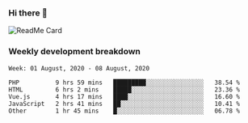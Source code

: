 ### Hi there 👋

<!--
**itzcy/itzcy** is a ✨ _special_ ✨ repository because its `README.md` (this file) appears on your GitHub profile.

Here are some ideas to get you started:

- 🔭 I’m currently working on ...
- 🌱 I’m currently learning ...
- 👯 I’m looking to collaborate on ...
- 🤔 I’m looking for help with ...
- 💬 Ask me about ...
- 📫 How to reach me: ...
- 😄 Pronouns: ...
- ⚡ Fun fact: ...
-->
![ReadMe Card](https://github-readme-stats.vercel.app/api?username=itzcy&show_icons=true&title_color=2d3198&icon_color=797cb8&text_color=24292e&bg_color=f6f8fa)

### Weekly development breakdown
<!--START_SECTION:waka-->
```text
Week: 01 August, 2020 - 08 August, 2020

PHP          9 hrs 59 mins   █████████░░░░░░░░░░░░░░░░   38.54 % 
HTML         6 hrs 2 mins    █████░░░░░░░░░░░░░░░░░░░░   23.36 % 
Vue.js       4 hrs 17 mins   ████░░░░░░░░░░░░░░░░░░░░░   16.60 % 
JavaScript   2 hrs 41 mins   ██░░░░░░░░░░░░░░░░░░░░░░░   10.41 % 
Other        1 hr 45 mins    █░░░░░░░░░░░░░░░░░░░░░░░░   06.78 %
```
<!--END_SECTION:waka-->

